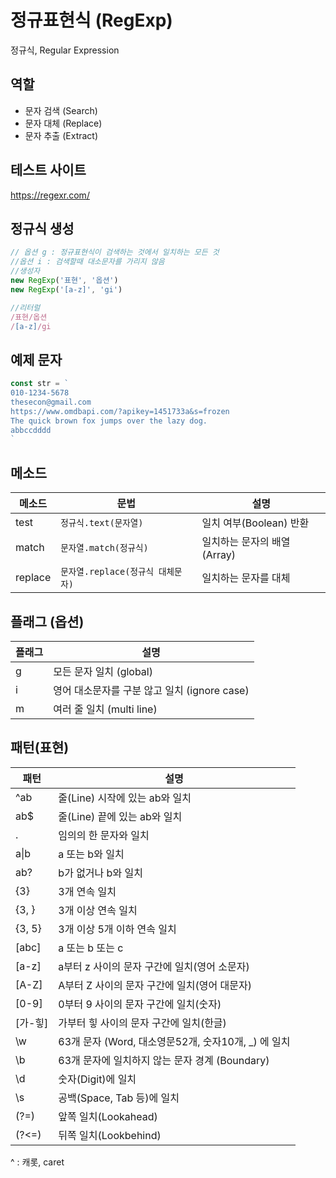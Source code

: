 # 정규표현식 (RegExp)

정규식, Regular Expression

## 역할

- 문자 검색 (Search)
- 문자 대체 (Replace)
- 문자 추출 (Extract)

## 테스트 사이트

https://regexr.com/

## 정규식 생성

```js
// 옵션 g : 정규표현식이 검색하는 것에서 일치하는 모든 것
//옵션 i : 검색할때 대소문자를 가리지 않음
//생성자
new RegExp('표현', '옵션')
new RegExp('[a-z]', 'gi')

//리터럴
/표현/옵션
/[a-z]/gi
```

## 예제 문자

```js
const str = `
010-1234-5678
thesecon@gmail.com
https://www.omdbapi.com/?apikey=1451733a&s=frozen
The quick brown fox jumps over the lazy dog.
abbccdddd
`
```

## 메소드

| 메소드 | 문법 | 설명 |
|--|--|--|
| test | `정규식.text(문자열)` | 일치 여부(Boolean) 반환 |
| match | `문자열.match(정규식)` | 일치하는 문자의 배열(Array) | 
| replace | `문자열.replace(정규식 대체문자)` | 일치하는 문자를 대체 |

## 플래그 (옵션)

| 플래그 | 설명 |
| -- | -- |
| g | 모든 문자 일치 (global) |
| i | 영어 대소문자를 구분 않고 일치 (ignore case) |
| m | 여러 줄 일치 (multi line) |

## 패턴(표현)

| 패턴 | 설명 |
| -- | -- |
| ^ab | 줄(Line) 시작에 있는 ab와 일치 |
| ab$ | 줄(Line) 끝에 있는 ab와 일치 |
| . | 임의의 한 문자와 일치 |
| a\|b | a 또는 b와 일치 |
| ab? | b가 없거나 b와 일치 |
| {3} | 3개 연속 일치 |
| {3, } | 3개 이상 연속 일치 |
| {3, 5} | 3개 이상 5개 이하 연속 일치 |
| [abc] | a 또는 b 또는 c |
| [a-z] | a부터 z 사이의  문자 구간에 일치(영어 소문자) |
| [A-Z] | A부터 Z 사이의 문자 구간에 일치(영어 대문자) |
| [0-9] | 0부터 9 사이의 문자 구간에 일치(숫자) |
| [가-힣] | 가부터 힣 사이의 문자 구간에 일치(한글) |
| \w | 63개 문자 (Word, 대소영문52개, 숫자10개, _) 에 일치 |
| \b | 63개 문자에 일치하지 않는 문자 경계 (Boundary) |
| \d | 숫자(Digit)에 일치 |
| \s | 공백(Space, Tab 등)에 일치 |
| (?=) | 앞쪽 일치(Lookahead) |
| (?<=) | 뒤쪽 일치(Lookbehind) |




^ : 캐롯, caret
